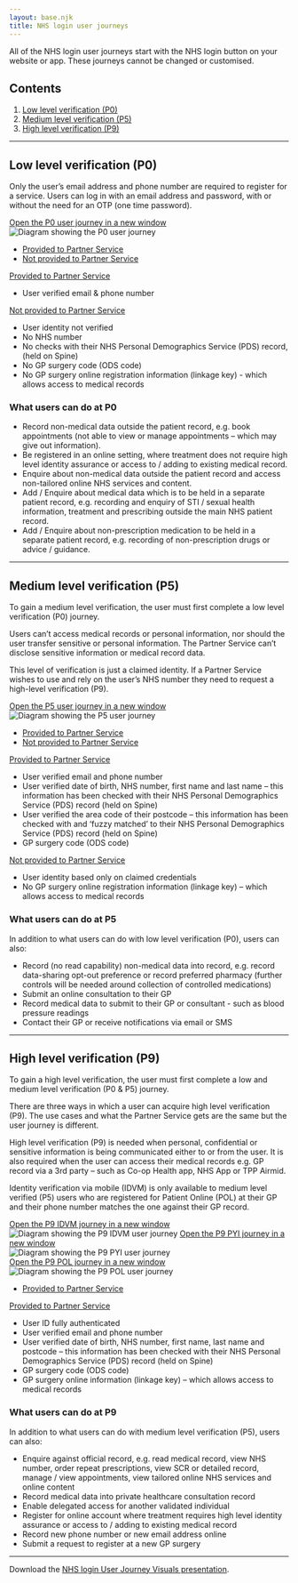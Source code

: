 ```yaml
---
layout: base.njk
title: NHS login user journeys
---
```


All of the NHS login user journeys start with the NHS login button on your website or app. These journeys cannot be changed or customised.

<nav class="nhsuk-contents-list" role="navigation" aria-label="Pages in this guide">
  <h2 class="nhsuk-u-visually-hidden">Contents</h2>
  <ol class="nhsuk-contents-list__list">
    <li class="nhsuk-contents-list__item">
      <a class="nhsuk-contents-list__link" href="/nhslogin/user-journeys/#p0">Low level verification (P0)</a>
    </li>
    <li class="nhsuk-contents-list__item">
      <a class="nhsuk-contents-list__link" href="/nhslogin/user-journeys/#p5">Medium level verification (P5)</a>
    </li>
    <li class="nhsuk-contents-list__item">
      <a class="nhsuk-contents-list__link" href="/nhslogin/user-journeys/#p9">High level verification (P9)</a>
    </li>
  </ol>
</nav>

---

<h2 id="p0">Low level verification (P0)</h2>

Only the user’s email address and phone number are required to register for a service. Users can log in with an email address and password, with or without the need for an OTP (one time password).

<div class="design-example">
  <a href="https://raw.githubusercontent.com/nhsconnect/nhslogin/main/src/images/Journey_P0.svg" class="design-example__pop-out" target="_blank">Open the P0 user journey in a new window</a>
    <div class="code-embed">
    <img class="nhsuk-image__img" src="https://github.com/nhsconnect/nhslogin/raw/main/src/images/Journey_P0.png" alt="Diagram showing the P0 user journey">
  </div>
<div class="code-snippet">
          <ul class="app-tabs" role="tablist">
              <li class="app-tabs__item app-tabs__item--current" role="presentation" data-index="ex-1">
                <a href="javascript:void(0);" role="tab" aria-controls="default-example" data-track="tab-html" aria-selected="true">
                Provided to Partner Service
                </a>
              </li>
              <li class="app-tabs__item" role="presentation" data-index="ex-2">
                <a href="javascript:void(0);" role="tab" aria-controls="default-example" data-track="tab-html" aria-selected="true">
                  Not provided to Partner Service
                </a>
              </li>
          </ul>
        <div class="app-tabs__container js-tabs__container" id="default-example" role="tabpanel">
              <div class="app-tabs__item app-tabs__item--mobile" role="presentation" data-index="ex-1">
                <a href="" role="tab" aria-controls="default-example" data-track="tab-html" aria-selected="true">
                  Provided to Partner Service
                </a>
              </div>
            <div class="code-snippet__preformatted" data-index="ex-1">
              <div class="app-code-snippet__macro"></div>
              <div class="app-code-snippet__container">
              <ul>
              <li>User verified email & phone number</li>
              </div>
            </div>
              <div class="app-tabs__item app-tabs__item--mobile" role="presentation" data-index="ex-2">
                <a href="" role="tab" aria-controls="default-example" data-track="tab-html" aria-selected="true">
                  Not provided to Partner Service
                </a>
              </div>
            <div class="code-snippet__preformatted js-hidden" data-index="ex-2">
                <div class="code-snippet__macro">
                </div>
              <div class="app-code-snippet__macro"></div>
              <div class="app-code-snippet__container">
              <ul>
              <li>User identity not verified</li>
                <li>No NHS number</li>
                <li>No checks with their NHS Personal Demographics Service (PDS) record, (held on Spine)</li>
                <li>No GP surgery code (ODS code)</li>
                <li>No GP surgery online registration information (linkage key) - which allows access to medical records</li>
                </ul>
              </div>
            </div>
        </div>
  </div>
</div>

<h3>What users can do at P0</h3>

<ul>
<li>Record non-medical data outside the patient record, e.g. book appointments (not able to view or manage appointments – which may give out information).</li>
<li>Be registered in an online setting, where treatment does not require high level identity assurance or access to / adding to existing medical record.</li>
<li>Enquire about non-medical data outside the patient record and access non-tailored online NHS services and content.</li>
<li>Add / Enquire about medical data which is to be held in a separate patient record, e.g. recording and enquiry of STI / sexual health information, treatment and prescribing outside the main NHS patient record.</li>
<li>Add / Enquire about non-prescription medication to be held in a separate patient record, e.g. recording of non-prescription drugs or advice / guidance.</li>
</ul>




---

<h2 id="p5">Medium level verification (P5)</h2>

To gain a medium level verification, the user must first complete a low level verification (P0) journey. 

Users can’t access medical records or personal information, nor should the user transfer sensitive or personal information. The Partner Service can’t disclose sensitive information or medical record data.

This level of verification is just a claimed identity. If a Partner Service wishes to use and rely on the user’s NHS number they need to request a high-level verification (P9).


<div class="design-example">
  <a href="https://raw.githubusercontent.com/nhsconnect/nhslogin/main/src/images/Journey_P5.png" class="design-example__pop-out" target="_blank">Open the P5 user journey in a new window</a>
    <div class="code-embed">
    <img class="nhsuk-image__img" src="https://github.com/nhsconnect/nhslogin/raw/main/src/images/Journey_P5.png" alt="Diagram showing the P5 user journey">
  </div>
<div class="code-snippet">
          <ul class="app-tabs" role="tablist">
              <li class="app-tabs__item app-tabs__item--current" role="presentation" data-index="ex-1">
                <a href="javascript:void(0);" role="tab" aria-controls="default-example" data-track="tab-html" aria-selected="true">
                Provided to Partner Service
                </a>
              </li>
              <li class="app-tabs__item" role="presentation" data-index="ex-2">
                <a href="javascript:void(0);" role="tab" aria-controls="default-example" data-track="tab-html" aria-selected="true">
                  Not provided to Partner Service
                </a>
              </li>
          </ul>
        <div class="app-tabs__container js-tabs__container" id="default-example" role="tabpanel">
              <div class="app-tabs__item app-tabs__item--mobile" role="presentation" data-index="ex-1">
                <a href="" role="tab" aria-controls="default-example" data-track="tab-html" aria-selected="true">
                  Provided to Partner Service
                </a>
              </div>
            <div class="code-snippet__preformatted" data-index="ex-1">
              <div class="app-code-snippet__macro"></div>
              <div class="app-code-snippet__container">
              <ul>
              <li>User verified email and phone number</li>
              <li>User verified date of birth, NHS number, first name and last name – this information has been checked with their NHS Personal Demographics Service (PDS) record (held on Spine)</li>
              <li>User verified the area code of their postcode – this information has been checked with and ‘fuzzy matched’ to their NHS Personal Demographics Service (PDS) record (held on Spine)</li>
              <li>GP surgery code (ODS code)</li>
                </ul>
              </div>
            </div>
              <div class="app-tabs__item app-tabs__item--mobile" role="presentation" data-index="ex-2">
                <a href="" role="tab" aria-controls="default-example" data-track="tab-html" aria-selected="true">
                  Not provided to Partner Service
                </a>
              </div>
            <div class="code-snippet__preformatted js-hidden" data-index="ex-2">
                <div class="code-snippet__macro">
                </div>
              <div class="app-code-snippet__macro"></div>
              <div class="app-code-snippet__container">
              <ul>
              <li>User identity based only on claimed credentials</li>
              <li>No GP surgery online registration information (linkage key) – which allows access to medical records</li>
                </ul>
              </div>
            </div>
        </div>
  </div>
</div>

<h3>What users can do at P5</h3>

In addition to what users can do with low level verification (P0), users can also:
<ul>
<li>Record (no read capability) non-medical data into record, e.g. record data-sharing opt-out preference or record preferred pharmacy (further controls will be needed around collection of controlled medications)</li>
<li>Submit an online consultation to their GP</li>
<li>Record medical data to submit to their GP or consultant - such as blood pressure readings</li>
<li>Contact their GP or receive notifications via email or SMS</li>

</ul>

---

<h2 id="p9">High level verification (P9)</h2>

To gain a high level verification, the user must first complete a low and medium level verification (P0 & P5) journey. 

There are three ways in which a user can acquire high level verification (P9). The use cases and what the Partner Service gets are the same but the user journey is different.

High level verification (P9) is needed when personal, confidential or sensitive information is being communicated either to or from the user. It is also required when the user can access their medical records e.g. GP record via a 3rd party – such as Co-op Health app, NHS App or TPP Airmid.

Identity verification via mobile (IDVM) is only available to medium level verified (P5) users who are registered for Patient Online (POL) at their GP and their phone number matches the one against their GP record.


<div class="design-example">
    <a href="https://raw.githubusercontent.com/nhsconnect/nhslogin/main/src/images/Journey_P9_IDVM.png" class="design-example__pop-out" target="_blank">Open the P9 IDVM journey in a new window</a>
    <div class="code-embed">
    <img class="nhsuk-image__img" src="https://github.com/nhsconnect/nhslogin/raw/main/src/images/Journey_P9_IDVM.png" alt="Diagram showing the P9 IDVM user journey">
  <a href="https://raw.githubusercontent.com/nhsconnect/nhslogin/main/src/images/Journey_P9_PYI.png" class="design-example__pop-out" target="_blank">Open the P9 PYI journey in a new window</a>
    <div class="code-embed">
    <img class="nhsuk-image__img" src="https://github.com/nhsconnect/nhslogin/raw/main/src/images/Journey_P9_PYI.png" alt="Diagram showing the P9 PYI user journey">
  </div>
    <a href="https://raw.githubusercontent.com/nhsconnect/nhslogin/main/src/images/Journey_P9_POL.png" class="design-example__pop-out" target="_blank">Open the P9 POL journey in a new window</a>
    <div class="code-embed">
    <img class="nhsuk-image__img" src="https://github.com/nhsconnect/nhslogin/raw/main/src/images/Journey_P9_POL.png" alt="Diagram showing the P9 POL user journey">
  </div>
  </div>
<div class="code-snippet">
          <ul class="app-tabs" role="tablist">
              <li class="app-tabs__item app-tabs__item--current" role="presentation" data-index="ex-1">
                <a href="javascript:void(0);" role="tab" aria-controls="default-example" data-track="tab-html" aria-selected="true">
                Provided to Partner Service
                </a>
              </li>
          </ul>
        <div class="app-tabs__container js-tabs__container" id="default-example" role="tabpanel">
              <div class="app-tabs__item app-tabs__item--mobile" role="presentation" data-index="ex-1">
                <a href="" role="tab" aria-controls="default-example" data-track="tab-html" aria-selected="true">
                  Provided to Partner Service
                </a>
              </div>
            <div class="code-snippet__preformatted" data-index="ex-1">
              <div class="app-code-snippet__macro"></div>
              <div class="app-code-snippet__container">
              <ul>
                <li>User ID fully authenticated</li>
                <li>User verified email and phone number</li>
                <li>User verified date of birth, NHS number, first name, last name and postcode – this information has been checked with their NHS Personal Demographics Service (PDS) record (held on Spine)</li>
                <li>GP surgery code (ODS code)</li>
                <li>GP surgery online information (linkage key) – which allows access to medical records</li>
                </ul>
              </div>
            </div>
        </div>
  </div>
</div>

<h3>What users can do at P9</h3>

In addition to what users can do with medium level verification (P5), users can also:
<ul>
<li>Enquire against official record, e.g. read medical record, view NHS number, order repeat prescriptions, view SCR or detailed record, manage / view appointments, view tailored online NHS services and online content</li>
<li>Record medical data into private healthcare consultation record</li>
<li>Enable delegated access for another validated individual</li>
<li>Register for online account where treatment requires high level identity assurance or access to / adding to existing medical record</li>
<li>Record new phone number or new email address online</li>
<li>Submit a request to register at a new GP surgery</li>

</ul> 

---

Download the <a href="https://digital.nhs.uk/services/nhs-login/nhs-login-for-partners-and-developers/nhs-login-integration-toolkit/discovery#nhs-login-user-journey-visuals-presentation" target="_blank">NHS login User Journey Visuals presentation</a>.

